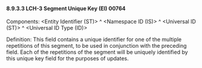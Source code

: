 #### 8.9.3.3 LCH-3 Segment Unique Key (EI) 00764

Components: &lt;Entity Identifier (ST)> ^ &lt;Namespace ID (IS)> ^ &lt;Universal ID (ST)> ^ &lt;Universal ID Type (ID)>

Definition: This field contains a unique identifier for one of the multiple repetitions of this segment, to be used in conjunction with the preceding field. Each of the repetitions of the segment will be uniquely identified by this unique key field for the purposes of updates.
